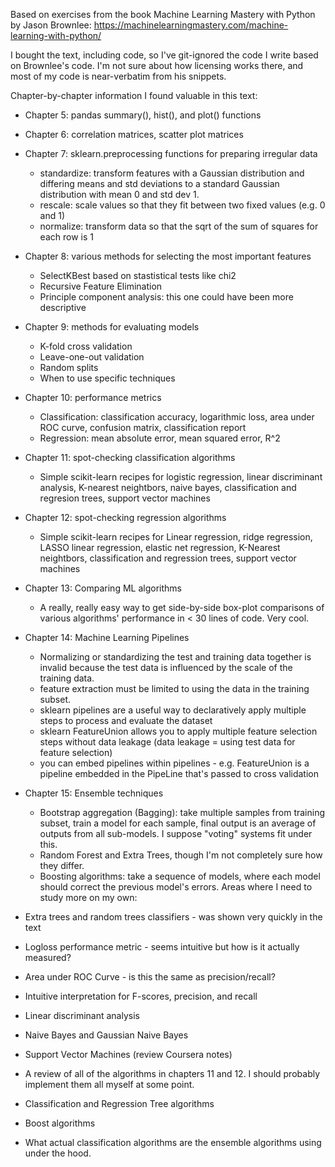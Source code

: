 Based on exercises from the book Machine Learning Mastery with Python by Jason Brownlee: https://machinelearningmastery.com/machine-learning-with-python/

I bought the text, including code, so I've git-ignored the code I write based on Brownlee's code. I'm not sure about how licensing works there, and most of my code is near-verbatim from his snippets.

Chapter-by-chapter information I found valuable in this text:

- Chapter 5: pandas summary(), hist(), and plot() functions
- Chapter 6: correlation matrices, scatter plot matrices
- Chapter 7: sklearn.preprocessing functions for preparing irregular data
  - standardize: transform features with a Gaussian distribution and differing means and std deviations to a standard Gaussian distribution with mean 0 and std dev 1.
  - rescale: scale values so that they fit between two fixed values (e.g. 0 and 1)
  - normalize: transform data so that the sqrt of the sum of squares for each row is 1
- Chapter 8: various methods for selecting the most important features
  - SelectKBest based on stastistical tests like chi2
  - Recursive Feature Elimination
  - Principle component analysis: this one could have been more descriptive
- Chapter 9: methods for evaluating models
  - K-fold cross validation
  - Leave-one-out validation
  - Random splits
  - When to use specific techniques
- Chapter 10: performance metrics
  - Classification: classification accuracy, logarithmic loss, area under ROC curve, confusion matrix, classification report
  - Regression: mean absolute error, mean squared error, R^2
- Chapter 11: spot-checking classification algorithms
  - Simple scikit-learn recipes for logistic regression, linear discriminant analysis, K-nearest neightbors, naive bayes, classification and regresion trees, support vector machines
- Chapter 12: spot-checking regression algorithms
  - Simple scikit-learn recipes for Linear regression, ridge regression, LASSO linear regression, elastic net regression, K-Nearest neightbors, classification and regression trees, support vector machines
- Chapter 13: Comparing ML algorithms
  - A really, really easy way to get side-by-side box-plot comparisons of various algorithms' performance in < 30 lines of code. Very cool.
- Chapter 14: Machine Learning Pipelines
  - Normalizing or standardizing the test and training data together is invalid because the test data is influenced by the scale of the training data.
  - feature extraction must be limited to using the data in the training subset.
  - sklearn pipelines are a useful way to declaratively apply multiple steps to process and evaluate the dataset
  - sklearn FeatureUnion allows you to apply multiple feature selection steps without data leakage (data leakage = using test data for feature selection)
  - you can embed pipelines within pipelines - e.g. FeatureUnion is a pipeline embedded in the PipeLine that's passed to cross validation
- Chapter 15: Ensemble techniques
  - Bootstrap aggregation (Bagging): take multiple samples from training subset, train a model for each sample, final output is an average of outputs from all sub-models.
I suppose "voting" systems fit under this.
  - Random Forest and Extra Trees, though I'm not completely sure how they differ.
  - Boosting algorithms: take a sequence of models, where each model should correct the previous model's errors.
Areas where I need to study more on my own:

- Extra trees and random trees classifiers - was shown very quickly in the text
- Logloss performance metric - seems intuitive but how is it actually measured?
- Area under ROC Curve - is this the same as precision/recall?
- Intuitive interpretation for F-scores, precision, and recall
- Linear discriminant analysis
- Naive Bayes and Gaussian Naive Bayes
- Support Vector Machines (review Coursera notes)
- A review of all of the algorithms in chapters 11 and 12. I should probably implement them all myself at some point.
- Classification and Regression Tree algorithms
- Boost algorithms
- What actual classification algorithms are the ensemble algorithms using under the hood.
